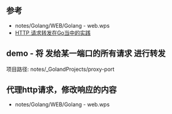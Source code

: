 ## 参考
- notes/Golang/WEB/Golang - web.wps
- [HTTP 请求转发在Go当中的实践](https://zhuanlan.zhihu.com/p/349020346)

## demo - 将 发给某一端口的所有请求 进行转发
项目路径: notes/_GolandProjects/proxy-port

## 代理http请求，修改响应的内容
- notes/Golang/WEB/Golang - web.wps


